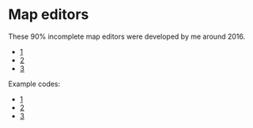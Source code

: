 # Map editors

These 90% incomplete map editors were developed by me around 2016.

- [1](https://klaideranimekist.github.io/previous-projects/transformice-2016-map-editors/v1-simple-metro)
- [2](https://klaideranimekist.github.io/previous-projects/transformice-2016-map-editors/v2-mapper-query)
- [3](https://klaideranimekist.github.io/previous-projects/transformice-2016-map-editors/v3-map-maker)

Example codes:

- [1](https://raw.githubusercontent.com/KlaiderAnimekist/klaideranimekist.github.io/master/previous-projects/transformice-2016-map-editors/v1-simple-metro/notes/test1Mapxml.txt)
- [2](https://raw.githubusercontent.com/KlaiderAnimekist/klaideranimekist.github.io/master/previous-projects/transformice-2016-map-editors/v2-mapper-query/mymap.txt)
- [3](https://raw.githubusercontent.com/KlaiderAnimekist/klaideranimekist.github.io/master/previous-projects/transformice-2016-map-editors/v3-map-maker/maps.txt)
